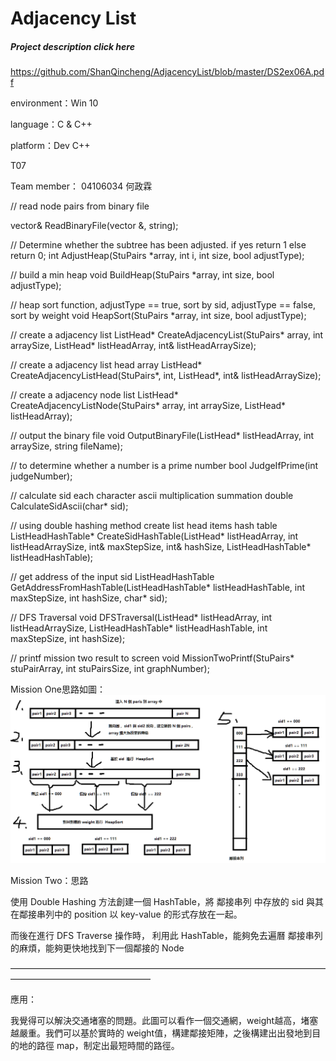 # Adjacency List

##### Project description click here
https://github.com/ShanQincheng/AdjacencyList/blob/master/DS2ex06A.pdf


environment：Win 10

language：C & C++

platform：Dev C++

T07

Team member： 04106034 何政霖

// read node pairs from binary file

vector<StuPairs>& ReadBinaryFile(vector<StuPairs> &, string);

// Determine whether the subtree has been adjusted. if yes return 1 else return 0;
int AdjustHeap(StuPairs *array, int i, int size, bool adjustType);

// build a min heap
void BuildHeap(StuPairs *array, int size,  bool adjustType);

// heap sort function, adjustType == true, sort by sid, adjustType == false, sort by weight
void HeapSort(StuPairs *array, int size, bool adjustType);

// create a adjacency list
ListHead* CreateAdjacencyList(StuPairs* array, int arraySize, ListHead* listHeadArray, int& listHeadArraySize);

// create a adjacency list head array
ListHead* CreateAdjacencyListHead(StuPairs*, int, ListHead*, int& listHeadArraySize);

// create a adjacency node list
ListHead* CreateAdjacencyListNode(StuPairs* array, int arraySize, ListHead* listHeadArray);

// output the binary file
void OutputBinaryFile(ListHead* listHeadArray, int arraySize, string fileName);

// to determine whether a number is a prime number
bool JudgeIfPrime(int judgeNumber);

// calculate sid each character ascii multiplication summation
double CalculateSidAscii(char* sid);

// using double hashing method create list head items hash table
ListHeadHashTable* CreateSidHashTable(ListHead* listHeadArray, int listHeadArraySize, int& maxStepSize, int& hashSize, ListHeadHashTable* listHeadHashTable);

// get address of the input sid
ListHeadHashTable GetAddressFromHashTable(ListHeadHashTable* listHeadHashTable, int maxStepSize, int hashSize, char* sid);

// DFS Traversal
void DFSTraversal(ListHead* listHeadArray, int listHeadArraySize, ListHeadHashTable* listHeadHashTable, int maxStepSize, int hashSize);

// printf mission two result to screen
void MissionTwoPrintf(StuPairs* stuPairArray, int stuPairsSize, int graphNumber);

Mission One思路如圖：
![ideas as shown](https://github.com/ShanQincheng/AdjacencyList/blob/master/Ideas.png)


Mission Two：思路

使用 Double Hashing 方法創建一個 HashTable，將 鄰接串列 中存放的 sid 與其在鄰接串列中的 position 以 key-value 的形式存放在一起。

而後在進行 DFS Traverse 操作時， 利用此 HashTable，能夠免去遍曆 鄰接串列的麻煩，能夠更快地找到下一個鄰接的 Node

————————————————————————————————————————————————————

應用：

我覺得可以解決交通堵塞的問題。此圖可以看作一個交通網，weight越高，堵塞越嚴重。我們可以基於實時的 weight值，構建鄰接矩陣，之後構建出出發地到目的地的路徑 map，制定出最短時間的路徑。
